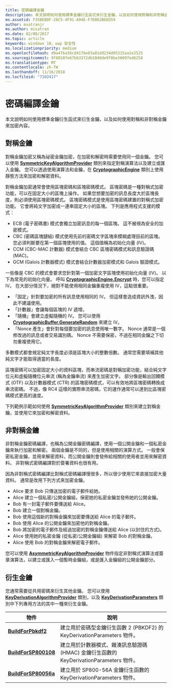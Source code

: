 ```yaml
---
title: 密碼編譯金鑰
description: 本文說明如何使用標準金鑰衍生函式來衍生金鑰，以及如何使用對稱和非對稱金鑰來加密內容。
ms.assetid: F35BEBDF-28C5-4F91-A94E-F7D862B6ED59
author: msatranjr
ms.author: misatran
ms.date: 02/08/2017
ms.topic: article
keywords: windows 10，uwp 安全性
ms.localizationpriority: medium
ms.openlocfilehash: d9a47ba36c84176e83a81dd234d05315aa1e2525
ms.sourcegitcommit: 9f8010fe67bb3372db1840de9f0be36097ed6258
ms.translationtype: MT
ms.contentlocale: zh-TW
ms.lasthandoff: 11/16/2018
ms.locfileid: "7102417"
---
```

# <a name="cryptographic-keys"></a>密碼編譯金鑰




本文說明如何使用標準金鑰衍生函式來衍生金鑰，以及如何使用對稱和非對稱金鑰來加密內容。 

## <a name="symmetric-keys"></a>對稱金鑰


對稱金鑰加密又稱為祕密金鑰加密，在加密和解密時需要使用同一個金鑰。 您可以使用 [**SymmetricKeyAlgorithmProvider**](https://msdn.microsoft.com/library/windows/apps/br241537) 類別來指定對稱演算法以及建立或匯入金鑰。 您可以透過使用演算法和金鑰，在 [**CryptographicEngine**](https://msdn.microsoft.com/library/windows/apps/br241490) 類別上使用靜態方法來加密和解密資料。

對稱金鑰加密通常會使用區塊密碼和區塊密碼模式。 區塊密碼是一種對稱式加密功能，可以在固定大小的區塊上操作。 如果您想要加密的訊息長度大於區塊長度，則必須使用區塊密碼模式。 區塊密碼模式是使用區塊密碼建置的對稱式加密功能。 它會將純文字加密成一連串固定大小的區塊。 下列是應用程式支援的模式：

-   ECB (電子密碼書) 模式會獨立加密訊息的每一個區塊。 這不被視為安全的加密模式。
-   CBC (密碼區塊鏈結) 模式使用先前的密碼文字區塊來模糊處理目前的區塊。 您必須判斷要在第一個區塊使用的值。 這個值稱為初始化向量 (IV)。
-   CCM (CBC-MAC 計數器) 模式會結合 CBC 區塊密碼模式和訊息驗證碼 (MAC)。
-   GCM (Galois 計數器模式) 模式會結合計數器加密模式和 Galois 驗證模式。

一些像是 CBC 的模式會要求您針對第一個加密文字區塊使用初始化向量 (IV)。 以下為常見的初始化向量。 呼叫 [**CryptographicEngine.Encrypt**](https://msdn.microsoft.com/library/windows/apps/br241494) 時，您可以指定 IV。 在大部分情況下，絕對不能使用相同金鑰重複使用 IV，這點很重要。

-   「固定」針對要加密的所有訊息使用相同的 IV。 但這樣會造成資訊外洩，因此不建議使用。
-   「計數器」會讓每個區塊的 IV 遞增。
-   「隨機」會建立虛擬隨機的 IV。 您可以使用 [**CryptographicBuffer.GenerateRandom**](https://msdn.microsoft.com/library/windows/apps/br241392) 來建立 IV。
-   「Nonce 產生」會針對每個要加密的訊息使用唯一數字。 Nonce 通常是一個修改過的訊息或者交易識別碼。 Nonce 不需要保密，不過在相同金鑰之下切勿重複使用它。

多數模式都會規定純文字長度必須是區塊大小的整數倍數。 通常您需要填補其他純文字才能取得適當的長度。

區塊密碼可以加密固定大小的資料區塊，而串流密碼是對稱加密功能，結合純文字位元和虛擬隨機位元串流 (稱為金鑰串流) 來產生加密文字。 部分像是輸出回饋模式 (OTF) 以及計數器模式 (CTR) 的區塊密碼模式，可以有效地將區塊密碼轉換成串流密碼。 不過，像 RC4 這樣的實際串流密碼，它的運作通常可以達到比區塊密碼模式更高的速度。

下列範例示範如何使用 [**SymmetricKeyAlgorithmProvider**](https://msdn.microsoft.com/library/windows/apps/br241537) 類別來建立對稱金鑰，並使用它來加密和解密資料。

## <a name="asymmetric-keys"></a>非對稱金鑰


非對稱金鑰密碼編譯，也稱為公開金鑰密碼編譯，使用一個公開金鑰和一個私密金鑰來執行加密和解密。 兩個金鑰是不同的，但是使用相關的演算方式。 一般會保密私密金鑰，並用來解密資料，而公開金鑰則會發佈給相關的使用者並用來解密資料。 非對稱式密碼編譯對於簽署資料也很有用。

因為非對稱式密碼編譯比對稱式密碼編譯慢很多，所以很少使用它來直接加密大量資料。 通常是改用下列方式來加密金鑰。

-   Alice 要求 Bob 只傳送加密的電子郵件給她。
-   Alice 建立一個私密/公開金鑰組，保密她的私密金鑰並發佈她的公開金鑰。
-   Bob 有一封電子郵件要傳送給 Alice。
-   Bob 建立一個對稱金鑰。
-   Bob 使用這個新的對稱金鑰來加密要傳送給 Alice 的電子郵件。
-   Bob 使用 Alice 的公開金鑰來加密他的對稱金鑰。
-   Bob 將加密的電子郵件及經過加密的對稱金鑰傳送給 Alice (以封住的方式)。
-   Alice 使用她的私密金鑰 (從私密/公開金鑰組) 來解密 Bob 的對稱金鑰。
-   Alice 使用 Bob 的對稱金鑰來解密電子郵件。

您可以使用 [**AsymmetricKeyAlgorithmProvider**](https://msdn.microsoft.com/library/windows/apps/br241478) 物件指定非對稱式演算法或簽章演算法，以建立或匯入一個暫時金鑰組，或是匯入金鑰組的公開金鑰部分。

## <a name="deriving-keys"></a>衍生金鑰


您通常需要從共用密碼來衍生其他金鑰。 您可以使用 [**KeyDerivationAlgorithmProvider**](https://msdn.microsoft.com/library/windows/apps/br241518) 類別，以及 [**KeyDerivationParameters**](https://msdn.microsoft.com/library/windows/apps/br241524) 類別中下列專用方法的其中一種來衍生金鑰。

| 物件                                                                            | 說明                                                                                                                                |
|-----------------------------------------------------------------------------------|--------------------------------------------------------------------------------------------------------------------------------------------|
| [**BuildForPbkdf2**](https://msdn.microsoft.com/library/windows/apps/br241525)    | 建立用於密碼型金鑰衍生函數 2 (PBKDF2) 的 KeyDerivationParameters 物件。                                 |
| [**BuildForSP800108**](https://msdn.microsoft.com/library/windows/apps/br241526)  | 建立用於計數器模式、雜湊訊息驗證碼 (HMAC) 金鑰衍生函數的 KeyDerivationParameters 物件。 |
| [**BuildForSP80056a**](https://msdn.microsoft.com/library/windows/apps/br241527)  | 建立用於 SP800-56A 金鑰衍生函數的 KeyDerivationParameters 物件。                                                 |

 
